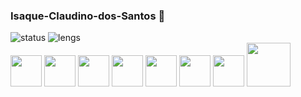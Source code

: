 ### Isaque-Claudino-dos-Santos 👋

<!--
**Isaque-Claudino-dos-Santos/Isaque-Claudino-dos-Santos** is a ✨ _special_ ✨ repository because its `README.md` (this file) appears on your GitHub profile.

Here are some ideas to get you started:

- 🔭 I’m currently working on ...
- 🌱 I’m currently learning ...
- 👯 I’m looking to collaborate on ...
- 🤔 I’m looking for help with ...
- 💬 Ask me about ...
- 📫 How to reach me: ...
- 😄 Pronouns: ...
- ⚡ Fun fact: ...
-->


<div>
 <img src="https://github-readme-stats.vercel.app/api?username=Isaque-Claudino-dos-Santos&show_icons=true" alt="status" >
 <img src="https://github-readme-stats.vercel.app/api/top-langs/?username=Isaque-Claudino-dos-Santos&layout=compact" alt="lengs">
</div>

<div>
 <img src="https://cdn.jsdelivr.net/gh/devicons/devicon/icons/html5/html5-original.svg" width="50"/>
 
 <img src="https://cdn.jsdelivr.net/gh/devicons/devicon/icons/css3/css3-original.svg" width="50" />
 
 <img src="https://cdn.jsdelivr.net/gh/devicons/devicon/icons/javascript/javascript-original.svg" width="50"/>
 <img src="https://cdn.jsdelivr.net/gh/devicons/devicon/icons/mysql/mysql-original.svg" width="50"/>
 <img src="https://cdn.jsdelivr.net/gh/devicons/devicon/icons/linux/linux-original.svg" width="50"/>
 <img src="https://cdn.jsdelivr.net/gh/devicons/devicon/icons/react/react-original.svg" width="50"/>
 <img src="https://cdn.jsdelivr.net/gh/devicons/devicon/icons/vscode/vscode-original.svg" width="50"/>
 <img src="https://c.tenor.com/eT65efTNamoAAAAi/bonfire-darksouls.gif" width="70">
</div>
 
